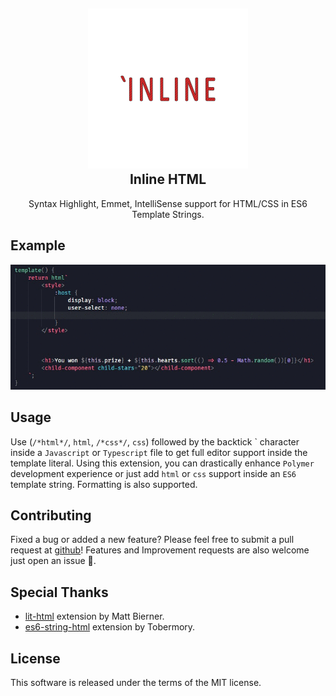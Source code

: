 <h2 align="center"><img src="https://github.com/pushqrdx/vscode-inline-html/raw/master/docs/logo.png" height="256"><br>Inline HTML</h2>
<p align="center">Syntax Highlight, Emmet, IntelliSense support for HTML/CSS in ES6 Template Strings.</p>

## Example

![](https://github.com/pushqrdx/vscode-inline-html/raw/master/docs/demo.gif)

## Usage

Use (`/*html*/`, `html`, `/*css*/`, `css`) followed by the backtick \` character inside a `Javascript` or `Typescript` file to get full editor support inside the template literal. Using this extension, you can drastically enhance `Polymer` development experience or just add `html` or `css` support inside an `ES6` template string. Formatting is also supported.

## Contributing

Fixed a bug or added a new feature? Please feel free to submit a pull request at [github](https://github.com/pushqrdx/vscode-inline-html)! Features and Improvement requests are also welcome just open an issue 🙈.

## Special Thanks

- [lit-html](https://marketplace.visualstudio.com/items?itemName=bierner.lit-html) extension by Matt Bierner.
- [es6-string-html](https://marketplace.visualstudio.com/items?itemName=Tobermory.es6-string-html) extension by Tobermory.

## License

This software is released under the terms of the MIT license.